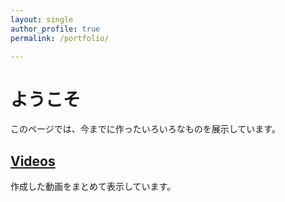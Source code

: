 ```yaml
---
layout: single
author_profile: true
permalink: /portfolio/

--- 
```




# ようこそ

このページでは、今までに作ったいろいろなものを展示しています。

## [Videos](/HifumiWeb/portfolio/Videos)
作成した動画をまとめて表示しています。

